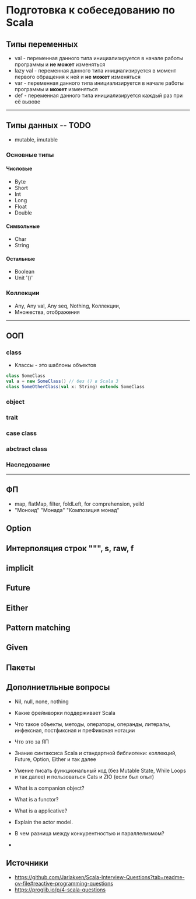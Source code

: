 # Подготовка к собеседованию по Scala

## Типы переменных
* val - переменная данного типа инициализируется в начале работы программы и **не может** изменяться
* lazy val - переменная данного типа инициализируется в момент первого обращения к ней и **не может** изменяться
* var - переменная данного типа инициализируется в начале работы программы и **может** изменяться
* def - переменная данного типа инициализируется каждый раз при её вызове
---
## Типы данных -- TODO
* mutable, imutable
### Основные типы
#### Числовые
* Byte
* Short
* Int
* Long
* Float
* Double
#### Символьные 
* Char
* String
#### Остальные
* Boolean
* Unit '()'
### Коллекции



* Any, Any val, Any seq, Nothing, Коллекции, 
* Множества, отображения
---
## ООП
### class
* Классы - это шаблоны объектов
``` Scala
class SomeClass
val a = new SomeClass() // без () в Scala 3
class SomeOtherClass(val x: String) extends SomeClass 
```
### object

### trait
### case class
### abctract class
### Наследование
---
## ФП
* map, flatMap, filter, foldLeft, for comprehension, yeild
* "Моноид" "Монада" "Композиция монад"
## Option
## Интерполяция строк """, s, raw, f

## implicit
## Future
## Either
## Pattern matching
## Given
## Пакеты


## Дополниетльные вопросы
* Nil, null, none, nothing
* Какие фреймворки поддерживает Scala
* Что такое объекты, методы, операторы, операнды, литералы, инфексная, постфиксная и преФиксная нотации
* Что это за ЯП


* Знание синтаксиса Scala и стандартной библиотеки: коллекций, Future, Option, Either и так далее
* Умение писать функциональный код (без Mutable State, While Loops и так далее) и пользоваться Cats и ZIO (если был опыт)
* What is a companion object?
* What is a functor?
* What is a applicative?
* Explain the actor model.
*  В чем разница между конкурентностью и параллелизмом?
*  


## Источники
* https://github.com/Jarlakxen/Scala-Interview-Questions?tab=readme-ov-file#reactive-programming-questions
* https://proglib.io/p/4-scala-questions
